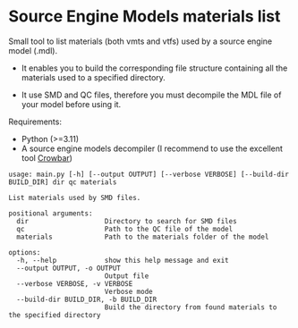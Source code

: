 # Source Engine Models materials list

Small tool to list materials (both vmts and vtfs) used by a source engine model (.mdl).

- It enables you to build the corresponding file structure containing all the materials used to a specified directory.

- It use SMD and QC files, therefore you must decompile the MDL file of your model before using it.

Requirements: 
  - Python (>=3.11)
  - A source engine models decompiler (I recommend to use the excellent tool [Crowbar](https://github.com/ZeqMacaw/Crowbar))


```
usage: main.py [-h] [--output OUTPUT] [--verbose VERBOSE] [--build-dir BUILD_DIR] dir qc materials

List materials used by SMD files.

positional arguments:
  dir                   Directory to search for SMD files
  qc                    Path to the QC file of the model
  materials             Path to the materials folder of the model

options:
  -h, --help            show this help message and exit
  --output OUTPUT, -o OUTPUT
                        Output file
  --verbose VERBOSE, -v VERBOSE
                        Verbose mode
  --build-dir BUILD_DIR, -b BUILD_DIR
                        Build the directory from found materials to the specified directory
```

